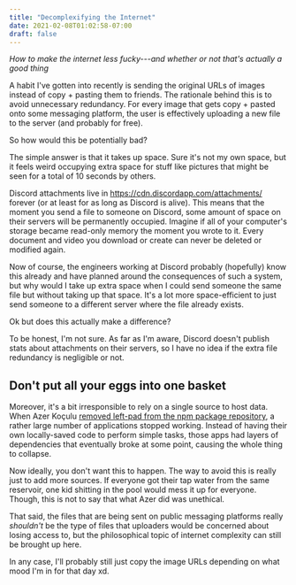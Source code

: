 ```yaml
---
title: "Decomplexifying the Internet"
date: 2021-02-08T01:02:58-07:00
draft: false
---
```


_How to make the internet less fucky---and whether or not that's actually a good thing_

A habit I've gotten into recently is sending the original URLs of images instead of copy + pasting them to friends. The rationale behind this is to avoid unnecessary redundancy. For every image that gets copy + pasted onto some messaging platform, the user is effectively uploading a new file to the server (and probably for free). 

So how would this be potentially bad?

The simple answer is that it takes up space. Sure it's not my own space, but it feels weird occupying extra space for stuff like pictures that might be seen for a total of 10 seconds by others. 

Discord attachments live in https://cdn.discordapp.com/attachments/ forever (or at least for as long as Discord is alive). This means that the moment you send a file to someone on Discord, some amount of space on their servers will be permanently occupied. Imagine if all of your computer's storage became read-only memory the moment you wrote to it. Every document and video you download or create can never be deleted or modified again. 

Now of course, the engineers working at Discord probably (hopefully) know this already and have planned around the consequences of such a system, but why would I take up extra space when I could send someone the same file but without taking up that space. It's a lot more space-efficient to just send someone to a different server where the file already exists.

Ok but does this actually make a difference? 

To be honest, I'm not sure. As far as I'm aware, Discord doesn't publish stats about attachments on their servers, so I have no idea if the extra file redundancy is negligible or not. 

## Don't put all your eggs into one basket

Moreover, it's a bit irresponsible to rely on a single source to host data. When Azer Koçulu [removed left-pad from the npm package repository](https://blog.npmjs.org/post/141577284765/kik-left-pad-and-npm), a rather large number of applications stopped working. Instead of having their own locally-saved code to perform simple tasks, those apps had layers of dependencies that eventually broke at some point, causing the whole thing to collapse.

Now ideally, you don't want this to happen. The way to avoid this is really just to add more sources. If everyone got their tap water from the same reservoir, one kid shitting in the pool would mess it up for everyone. Though, this is not to say that what Azer did was unethical.

That said, the files that are being sent on public messaging platforms really _shouldn't_ be the type of files that uploaders would be concerned about losing access to, but the philosophical topic of internet complexity can still be brought up here. 

In any case, I'll probably still just copy the image URLs depending on what mood I'm in for that day xd.